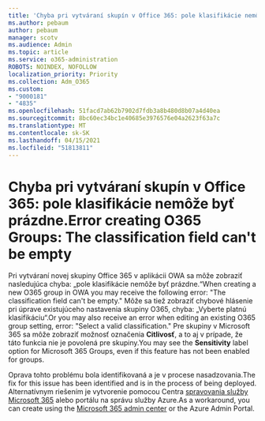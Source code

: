 ```yaml
---
title: 'Chyba pri vytváraní skupín v Office 365: pole klasifikácie nemôže byť prázdne.'
ms.author: pebaum
author: pebaum
manager: scotv
ms.audience: Admin
ms.topic: article
ms.service: o365-administration
ROBOTS: NOINDEX, NOFOLLOW
localization_priority: Priority
ms.collection: Adm_O365
ms.custom:
- "9000181"
- "4835"
ms.openlocfilehash: 51facd7ab62b7902d7fdb3a8b480d8b07a4d40ea
ms.sourcegitcommit: 8bc60ec34bc1e40685e3976576e04a2623f63a7c
ms.translationtype: MT
ms.contentlocale: sk-SK
ms.lasthandoff: 04/15/2021
ms.locfileid: "51813811"
---
```

# <a name="error-creating-o365-groups-the-classification-field-cant-be-empty"></a><span data-ttu-id="29ba7-102">Chyba pri vytváraní skupín v Office 365: pole klasifikácie nemôže byť prázdne.</span><span class="sxs-lookup"><span data-stu-id="29ba7-102">Error creating O365 Groups: The classification field can't be empty</span></span>

<span data-ttu-id="29ba7-103">Pri vytváraní novej skupiny Office 365 v aplikácii OWA sa môže zobraziť nasledujúca chyba: „pole klasifikácie nemôže byť prázdne.“</span><span class="sxs-lookup"><span data-stu-id="29ba7-103">When creating a new O365 group in OWA you may receive the following error: "The classification field can't be empty."</span></span>  <span data-ttu-id="29ba7-104">Môže sa tiež zobraziť chybové hlásenie pri úprave existujúceho nastavenia skupiny O365, chyba: „Vyberte platnú klasifikáciu“.</span><span class="sxs-lookup"><span data-stu-id="29ba7-104">Or you may also receive an error when editing an existing O365 group setting, error: "Select a valid classification."</span></span>   <span data-ttu-id="29ba7-105">Pre skupiny v Microsoft 365 sa môže zobraziť možnosť označenia **Citlivosť**, a to aj v prípade, že táto funkcia nie je povolená pre skupiny.</span><span class="sxs-lookup"><span data-stu-id="29ba7-105">You may see the **Sensitivity** label option for Microsoft 365 Groups, even if this feature has not been enabled for groups.</span></span>

<span data-ttu-id="29ba7-106">Oprava tohto problému bola identifikovaná a je v procese nasadzovania.</span><span class="sxs-lookup"><span data-stu-id="29ba7-106">The fix for this issue has been identified and is in the process of being deployed.</span></span>  <span data-ttu-id="29ba7-107">Alternatívnym riešením je vytvorenie pomocou Centra [spravovania služby Microsoft 365](https://docs.microsoft.com/microsoft-365/admin/create-groups/create-groups?view=o365-worldwide) alebo portálu na správu služby Azure.</span><span class="sxs-lookup"><span data-stu-id="29ba7-107">As a workaround, you can create using the [Microsoft 365 admin center](https://docs.microsoft.com/microsoft-365/admin/create-groups/create-groups?view=o365-worldwide) or the Azure Admin Portal.</span></span>
